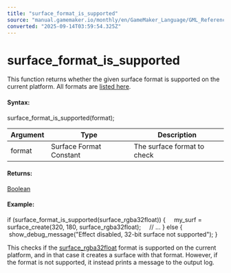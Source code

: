 ```yaml
---
title: "surface_format_is_supported"
source: "manual.gamemaker.io/monthly/en/GameMaker_Language/GML_Reference/Drawing/Surfaces/surface_format_is_supported.htm"
converted: "2025-09-14T03:59:54.325Z"
---
```


# surface\_format\_is\_supported

This function returns whether the given surface format is supported on the current platform. All formats are [listed here](surface_create.htm#formats).

#### Syntax:

surface\_format\_is\_supported(format);

| Argument | Type | Description |
| --- | --- | --- |
| format | Surface Format Constant | The surface format to check |

#### Returns:

[Boolean](../../../GML_Overview/Data_Types.md)

#### Example:

if (surface\_format\_is\_supported(surface\_rgba32float))
{
    my\_surf = surface\_create(320, 180, surface\_rgba32float);
    // ...
}
else
{
    show\_debug\_message("Effect disabled, 32-bit surface not supported");
}

This checks if the [surface\_rgba32float](surface_create.md) format is supported on the current platform, and in that case it creates a surface with that format. However, if the format is not supported, it instead prints a message to the output log.